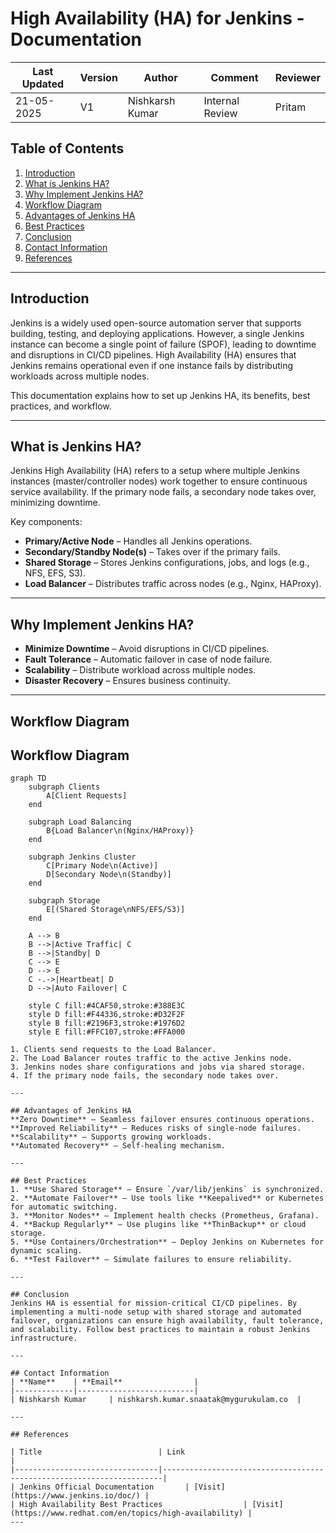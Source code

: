# High Availability (HA) for Jenkins - Documentation  

| Last Updated | Version | Author          | Comment         | Reviewer |
|--------------|---------|-----------------|-----------------|----------|
|  21-05-2025  | V1      | Nishkarsh Kumar | Internal Review | Pritam   |

## Table of Contents  
1. [Introduction](#introduction)  
2. [What is Jenkins HA?](#what-is-jenkins-ha)  
3. [Why Implement Jenkins HA?](#why-implement-jenkins-ha)  
4. [Workflow Diagram](#workflow-diagram)  
5. [Advantages of Jenkins HA](#advantages-of-jenkins-ha)  
6. [Best Practices](#best-practices)  
7. [Conclusion](#conclusion)  
8. [Contact Information](#contact-information)  
9. [References](#references)  

---

## Introduction  
Jenkins is a widely used open-source automation server that supports building, testing, and deploying applications. However, a single Jenkins instance can become a single point of failure (SPOF), leading to downtime and disruptions in CI/CD pipelines. High Availability (HA) ensures that Jenkins remains operational even if one instance fails by distributing workloads across multiple nodes.  

This documentation explains how to set up Jenkins HA, its benefits, best practices, and workflow.  

---

## What is Jenkins HA?  
Jenkins High Availability (HA) refers to a setup where multiple Jenkins instances (master/controller nodes) work together to ensure continuous service availability. If the primary node fails, a secondary node takes over, minimizing downtime.  

Key components:  
- **Primary/Active Node** – Handles all Jenkins operations.  
- **Secondary/Standby Node(s)** – Takes over if the primary fails.  
- **Shared Storage** – Stores Jenkins configurations, jobs, and logs (e.g., NFS, EFS, S3).  
- **Load Balancer** – Distributes traffic across nodes (e.g., Nginx, HAProxy).  

---

## Why Implement Jenkins HA?  
- **Minimize Downtime** – Avoid disruptions in CI/CD pipelines.  
- **Fault Tolerance** – Automatic failover in case of node failure.  
- **Scalability** – Distribute workload across multiple nodes.  
- **Disaster Recovery** – Ensures business continuity.  

---

## Workflow Diagram  
## Workflow Diagram

```mermaid
graph TD
    subgraph Clients
        A[Client Requests]
    end
    
    subgraph Load Balancing
        B{Load Balancer\n(Nginx/HAProxy)}
    end
    
    subgraph Jenkins Cluster
        C[Primary Node\n(Active)]
        D[Secondary Node\n(Standby)]
    end
    
    subgraph Storage
        E[(Shared Storage\nNFS/EFS/S3)]
    end
    
    A --> B
    B -->|Active Traffic| C
    B -->|Standby| D
    C --> E
    D --> E
    C -.->|Heartbeat| D
    D -->|Auto Failover| C
    
    style C fill:#4CAF50,stroke:#388E3C
    style D fill:#F44336,stroke:#D32F2F
    style B fill:#2196F3,stroke:#1976D2
    style E fill:#FFC107,stroke:#FFA000

1. Clients send requests to the Load Balancer.  
2. The Load Balancer routes traffic to the active Jenkins node.  
3. Jenkins nodes share configurations and jobs via shared storage.  
4. If the primary node fails, the secondary node takes over.  

---

## Advantages of Jenkins HA  
**Zero Downtime** – Seamless failover ensures continuous operations.  
**Improved Reliability** – Reduces risks of single-node failures.  
**Scalability** – Supports growing workloads.  
**Automated Recovery** – Self-healing mechanism.  

---

## Best Practices  
1. **Use Shared Storage** – Ensure `/var/lib/jenkins` is synchronized.  
2. **Automate Failover** – Use tools like **Keepalived** or Kubernetes for automatic switching.  
3. **Monitor Nodes** – Implement health checks (Prometheus, Grafana).  
4. **Backup Regularly** – Use plugins like **ThinBackup** or cloud storage.  
5. **Use Containers/Orchestration** – Deploy Jenkins on Kubernetes for dynamic scaling.  
6. **Test Failover** – Simulate failures to ensure reliability.  

---

## Conclusion  
Jenkins HA is essential for mission-critical CI/CD pipelines. By implementing a multi-node setup with shared storage and automated failover, organizations can ensure high availability, fault tolerance, and scalability. Follow best practices to maintain a robust Jenkins infrastructure.  

---

## Contact Information  
| **Name**    | **Email**                |
|-------------|--------------------------|
| Nishkarsh Kumar     | nishkarsh.kumar.snaatak@mygurukulam.co  |  

---

## References  

| Title                          | Link                                                                 |  
|--------------------------------|----------------------------------------------------------------------|  
| Jenkins Official Documentation       | [Visit](https://www.jenkins.io/doc/) |  
| High Availability Best Practices                  | [Visit](https://www.redhat.com/en/topics/high-availability) |  
---
